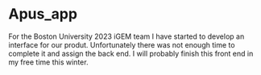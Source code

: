# Apus_app

For the Boston University 2023 iGEM team I have started to develop an interface for our produt. Unfortunately there was not enough time to complete it and assign the  back end. I will probably 
finish this front end in my free time this winter. 
